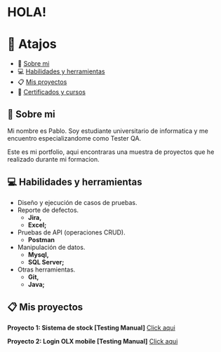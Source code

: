 # **HOLA!**

# :pushpin: Atajos 
- :wave: [Sobre mi](#wave-Sobre-mi)
- :computer: [Habilidades y herramientas](#computer-Habilidades-y-herramientas)
- :clipboard: [Mis proyectos](#clipboard-Mis-proyectos)
- :school: [Certificados y cursos](#school-certificates-and-courses)


## :wave: Sobre mi
Mi nombre es Pablo. Soy estudiante universitario de informatica y me encuentro especializandome como Tester QA.

Este es mi portfolio, aqui encontraras una muestra de proyectos que he realizado durante mi formacion.  

## :computer: Habilidades y herramientas

- Diseño y ejecución de casos de pruebas.
- Reporte de defectos.
  - **Jira,**
  - **Excel;**
- Pruebas de API (operaciones CRUD).
  - **Postman**
- Manipulación de datos.
  - **Mysql,**
  - **SQL Server;**
- Otras herramientas.
  - **Git,**
  - **Java;**


## :clipboard: Mis proyectos

__Proyecto 1: Sistema de stock [Testing Manual]__  [Click aqui](https://github.com/Pablo-n15/Proyecto-sistema-de-stock)

__Proyecto 2: Login OLX mobile [Testing Manual]__ [Click aqui]()


